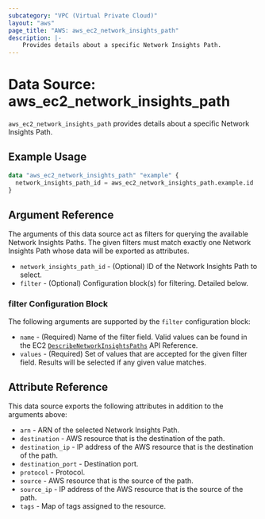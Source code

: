 ```yaml
---
subcategory: "VPC (Virtual Private Cloud)"
layout: "aws"
page_title: "AWS: aws_ec2_network_insights_path"
description: |-
    Provides details about a specific Network Insights Path.
---
```


# Data Source: aws_ec2_network_insights_path

`aws_ec2_network_insights_path` provides details about a specific Network Insights Path.

## Example Usage

```terraform
data "aws_ec2_network_insights_path" "example" {
  network_insights_path_id = aws_ec2_network_insights_path.example.id
}
```

## Argument Reference

The arguments of this data source act as filters for querying the available
Network Insights Paths. The given filters must match exactly one Network Insights Path
whose data will be exported as attributes.

* `network_insights_path_id` - (Optional) ID of the Network Insights Path to select.
* `filter` - (Optional) Configuration block(s) for filtering. Detailed below.

### filter Configuration Block

The following arguments are supported by the `filter` configuration block:

* `name` - (Required) Name of the filter field. Valid values can be found in the EC2 [`DescribeNetworkInsightsPaths`](https://docs.aws.amazon.com/AWSEC2/latest/APIReference/API_DescribeNetworkInsightsPaths.html) API Reference.
* `values` - (Required) Set of values that are accepted for the given filter field. Results will be selected if any given value matches.

## Attribute Reference

This data source exports the following attributes in addition to the arguments above:

* `arn` - ARN of the selected Network Insights Path.
* `destination` - AWS resource that is the destination of the path.
* `destination_ip` - IP address of the AWS resource that is the destination of the path.
* `destination_port` - Destination port.
* `protocol` - Protocol.
* `source` - AWS resource that is the source of the path.
* `source_ip` - IP address of the AWS resource that is the source of the path.
* `tags` - Map of tags assigned to the resource.
